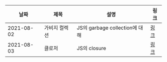 | 날짜 | 제목  | 설명              | 링크     |
| ---- | ----- | ----------------- | -------- |
| 2021-08-02 | 가비지 컬렉션 | JS의 garbage collection에 대해 | [링크](https://42kim.github.io/TIL/js_garbage_collection/) |
| 2021-08-03 | 클로저 | JS의 closure | [링크](https://42kim.github.io/TIL/js_closure/) |
